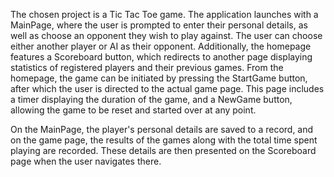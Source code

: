 The chosen project is a Tic Tac Toe game. The application launches with a MainPage, where the user is prompted to enter their personal details, as well as choose an opponent they wish to play against. The user can choose either another player or AI as their opponent. Additionally, the homepage features a Scoreboard button, which redirects to another page displaying statistics of registered players and their previous games. From the homepage, the game can be initiated by pressing the StartGame button, after which the user is directed to the actual game page. This page includes a timer displaying the duration of the game, and a NewGame button, allowing the game to be reset and started over at any point.

On the MainPage, the player's personal details are saved to a record, and on the game page, the results of the games along with the total time spent playing are recorded. These details are then presented on the Scoreboard page when the user navigates there.
